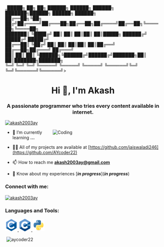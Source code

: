 <p <br />
_█████╗ ██╗   ██╗ ██████╗ ██████╗ ██████╗ ███████╗██████╗ ██████╗ ██████╗ <br />
██╔══██╗╚██╗ ██╔╝██╔════╝██╔═══██╗██╔══██╗██╔════╝██╔══██╗╚════██╗╚════██╗<br />
███████║ ╚████╔╝ ██║     ██║   ██║██║  ██║█████╗  ██████╔╝ █████╔╝ █████╔╝<br />
██╔══██║  ╚██╔╝  ██║     ██║   ██║██║  ██║██╔══╝  ██╔══██╗██╔═══╝ ██╔═══╝ <br />
██║  ██║   ██║   ╚██████╗╚██████╔╝██████╔╝███████╗██║  ██║███████╗███████╗<br />
╚═╝  ╚═╝   ╚═╝    ╚═════╝ ╚═════╝ ╚═════╝ ╚══════╝╚═╝  ╚═╝╚══════╝╚══════╝>
                                                                          
<h1 align="center">Hi 👋, I'm Akash</h1>
<h3 align="center">A passionate programmer who tries every content available in internet.</h3>

<p align="left"> <a href="https://twitter.com/akash2003ay" target="blank"><img src="https://img.shields.io/twitter/follow/akash2003ay?logo=twitter&style=for-the-badge" alt="akash2003ay" /></a> </p>

<img align="right" alt="Coding" width="350" src="https://cdn.dribbble.com/users/730703/screenshots/6581243/avento.gif">

- 🌱 I’m currently learning **...**

- 👨‍💻 All of my projects are available at [https://github.com/jaiswaladi246](https://github.com/AYcoder22)

- 📫 How to reach me **akash2003ay@gmail.com**


- 📄 Know about my experiences [___in progress___](___in progress___)

<h3 align="left">Connect with me:</h3>
<p align="left">
<a href="https://twitter.com/akash2003ay" target="blank"><img align="center" src="https://raw.githubusercontent.com/rahuldkjain/github-profile-readme-generator/master/src/images/icons/Social/twitter.svg" alt="akash2003ay" height="30" width="40" /></a>
</p>

<h3 align="left">Languages and Tools:</h3>
<p align="left"> <a href="https://www.cprogramming.com/" target="_blank" rel="noreferrer"> <img src="https://raw.githubusercontent.com/devicons/devicon/master/icons/c/c-original.svg" alt="c" width="40" height="40"/> </a> <a href="https://www.w3schools.com/cpp/" target="_blank" rel="noreferrer"> <img src="https://raw.githubusercontent.com/devicons/devicon/master/icons/cplusplus/cplusplus-original.svg" alt="cplusplus" width="40" height="40"/> </a> <a href="https://www.python.org" target="_blank" rel="noreferrer"> <img src="https://raw.githubusercontent.com/devicons/devicon/master/icons/python/python-original.svg" alt="python" width="40" height="40"/> </a> </p>

<p>&nbsp;<img align="center" src="https://github-readme-stats.vercel.app/api?username=aycoder22&show_icons=true&locale=en" alt="aycoder22" /></p>
